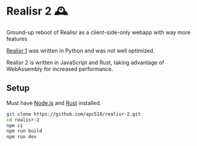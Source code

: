 # Realisr 2 🕰️
Ground-up reboot of Realisr as a client-side-only webapp with way more features

[Realisr 1](https://github.com/apc518/realisr.git) was written in Python and was not well optimized.

Realisr 2 is written in JavaScript and Rust, taking advantage of WebAssembly for increased performance.

## Setup

Must have [Node.js](https://nodejs.org/) and [Rust](https://www.rust-lang.org/tools/install) installed.
```sh
git clone https://github.com/apc518/realisr-2.git
cd realisr-2
npm ci
npm run build
npm run dev
```

